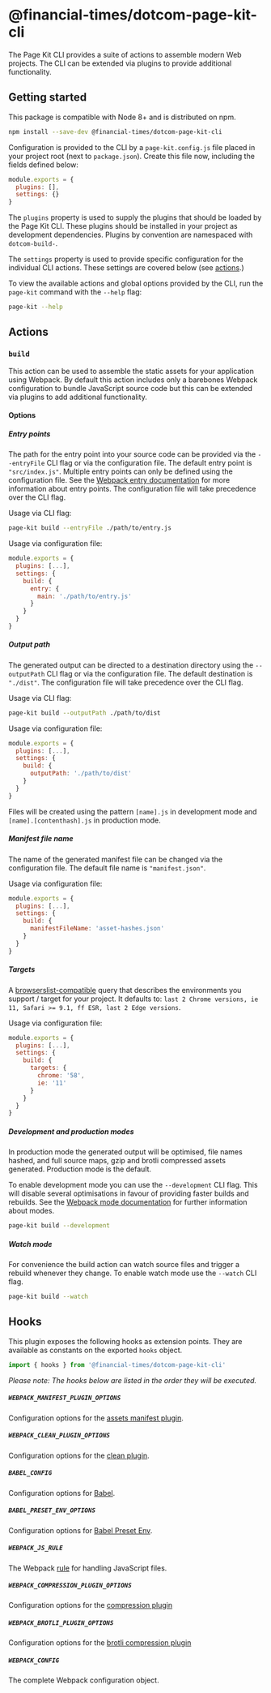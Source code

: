 # @financial-times/dotcom-page-kit-cli

The Page Kit CLI provides a suite of actions to assemble modern Web projects. The CLI can be extended via plugins to provide additional functionality.


## Getting started

This package is compatible with Node 8+ and is distributed on npm.

```sh
npm install --save-dev @financial-times/dotcom-page-kit-cli
```

Configuration is provided to the CLI by a `page-kit.config.js` file placed in your project root (next to `package.json`). Create this file now, including the fields defined below:

```js
module.exports = {
  plugins: [],
  settings: {}
}
```

The `plugins` property is used to supply the plugins that should be loaded by the Page Kit CLI. These plugins should be installed in your project as development dependencies. Plugins by convention are namespaced with `dotcom-build-`.

The `settings` property is used to provide specific configuration for the individual CLI actions. These settings are covered below (see [actions](#actions).)

To view the available actions and global options provided by the CLI, run the `page-kit` command with the `--help` flag:

```sh
page-kit --help
```


## Actions

### `build`

This action can be used to assemble the static assets for your application using Webpack. By default this action includes only a barebones Webpack configuration to bundle JavaScript source code but this can be extended via plugins to add additional functionality.

#### Options

##### Entry points

The path for the entry point into your source code can be provided via the `--entryFile` CLI flag or via the configuration file. The default entry point is `"src/index.js"`. Multiple entry points can only be defined using the configuration file. See the [Webpack entry documentation] for more information about entry points. The configuration file will take precedence over the CLI flag.

[Webpack entry documentation]: https://webpack.js.org/concepts/entry-points/

Usage via CLI flag:

```sh
page-kit build --entryFile ./path/to/entry.js
```

Usage via configuration file:

```js
module.exports = {
  plugins: [...],
  settings: {
    build: {
      entry: {
        main: './path/to/entry.js'
      }
    }
  }
}
```

##### Output path

The generated output can be directed to a destination directory using the `--outputPath` CLI flag or via the configuration file. The default destination is `"./dist"`. The configuration file will take precedence over the CLI flag.

Usage via CLI flag:

```sh
page-kit build --outputPath ./path/to/dist
```

Usage via configuration file:

```js
module.exports = {
  plugins: [...],
  settings: {
    build: {
      outputPath: './path/to/dist'
    }
  }
}
```

Files will be created using the pattern `[name].js` in development mode and `[name].[contenthash].js` in production mode.

##### Manifest file name

The name of the generated manifest file can be changed via the configuration file. The default file name is `"manifest.json"`.

Usage via configuration file:

```js
module.exports = {
  plugins: [...],
  settings: {
    build: {
      manifestFileName: 'asset-hashes.json'
    }
  }
}
```

##### Targets

A [browserslist-compatible] query that describes the environments you support / target for your project. It defaults to: `last 2 Chrome versions, ie 11, Safari >= 9.1, ff ESR, last 2 Edge versions`.

Usage via configuration file:

```js
module.exports = {
  plugins: [...],
  settings: {
    build: {
      targets: {
        chrome: '58',
        ie: '11'
      }
    }
  }
}
```

[browserslist-compatible]: https://github.com/browserslist/browserslist

##### Development and production modes

In production mode the generated output will be optimised, file names hashed, and full source maps, gzip and brotli compressed assets generated. Production mode is the default.

To enable development mode you can use the `--development` CLI flag. This will disable several optimisations in favour of providing faster builds and rebuilds. See the [Webpack mode documentation] for further information about modes.

```sh
page-kit build --development
```

[Webpack mode documentation]: https://webpack.js.org/concepts/mode/

##### Watch mode

For convenience the build action can watch source files and trigger a rebuild whenever they change. To enable watch mode use the `--watch` CLI flag.

```sh
page-kit build --watch
```


## Hooks

This plugin exposes the following hooks as extension points. They are available as constants on the exported `hooks` object.

```js
import { hooks } from '@financial-times/dotcom-page-kit-cli'
```

_Please note: The hooks below are listed in the order they will be executed._

##### `WEBPACK_MANIFEST_PLUGIN_OPTIONS`

Configuration options for the [assets manifest plugin](https://github.com/webdeveric/webpack-assets-manifest).

##### `WEBPACK_CLEAN_PLUGIN_OPTIONS`

Configuration options for the [clean plugin](https://github.com/johnagan/clean-webpack-plugin).

##### `BABEL_CONFIG`

Configuration options for [Babel](https://babeljs.io/docs/en/options).

##### `BABEL_PRESET_ENV_OPTIONS`

Configuration options for [Babel Preset Env](https://babeljs.io/docs/en/babel-preset-env#options).

##### `WEBPACK_JS_RULE`

The Webpack [rule] for handling JavaScript files.

[rule]: https://webpack.js.org/configuration/module/#rule

##### `WEBPACK_COMPRESSION_PLUGIN_OPTIONS`

Configuration options for the [compression plugin](https://github.com/webpack-contrib/compression-webpack-plugin)

##### `WEBPACK_BROTLI_PLUGIN_OPTIONS`

Configuration options for the [brotli compression plugin](https://github.com/mynameiswhm/brotli-webpack-plugin)

##### `WEBPACK_CONFIG`

The complete Webpack configuration object.
